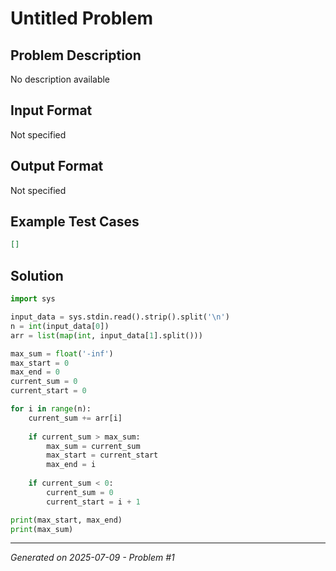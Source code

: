 # Untitled Problem

## Problem Description
No description available

## Input Format
Not specified

## Output Format
Not specified

## Example Test Cases
```json
[]
```

## Solution
```python
import sys

input_data = sys.stdin.read().strip().split('\n')
n = int(input_data[0])
arr = list(map(int, input_data[1].split()))

max_sum = float('-inf')
max_start = 0
max_end = 0
current_sum = 0
current_start = 0

for i in range(n):
    current_sum += arr[i]
    
    if current_sum > max_sum:
        max_sum = current_sum
        max_start = current_start
        max_end = i
    
    if current_sum < 0:
        current_sum = 0
        current_start = i + 1

print(max_start, max_end)
print(max_sum)
```

---
*Generated on 2025-07-09 - Problem #1*